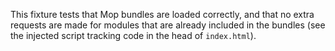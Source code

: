 This fixture tests that Mop bundles are loaded correctly, and that no
extra requests are made for modules that are already included in the bundles
(see the injected script tracking code in the head of `index.html`).
